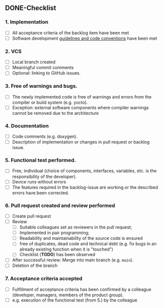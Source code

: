 
## DONE-Checklist

### 1. Implementation

- [ ] All acceptance criteria of the backlog item have been met
- [ ] Software development [guidelines and code conventions](../coding-guidelines) have been met

### 2. VCS

- [ ] Local branch created
- [ ] Meaningful commit comments
- [ ] Optional: linking to GitHub issues.

### 3. Free of warnings and bugs.

- [ ] The newly implemented code is free of warnings and errors from the compiler or build system (e.g. yocto).
- [ ] Exception: external software components where compiler warnings cannot be removed due to the architecture

### 4. Documentation

- [ ] Code comments (e.g. doxygen).
- [ ] Description of implementation or changes in pull request or backlog issue. 

### 5. Functional test performed.

- [ ] Free, individual (choice of components, interfaces, variables, etc. is the responsibility of the developer).
- [ ] Device runs without errors
- [ ] The features required in the backlog-issue are working or the described errors have been corrected.

### 6. Pull request created and review performed

- [ ] Create pull request
- [ ] Review
  - [ ] Suitable colleagues set as reviewers in the pull request;
  - [ ] Implemented in pair programming;
  - [ ] Readability and maintainability of the source code is ensured
  - [ ] free of duplicates, dead code and technical debt (e.g. fix bugs in an already existing function when it is "touched")
  - [ ] Checklist (**TODO**) has been observed
- [ ] After successful review: Merge into main branch (e.g. ``main``).
- [ ] Deletion of the branch

### 7. Acceptance criteria accepted

- [ ] Fulfillment of acceptance criteria has been confirmed by a colleague (developer, managers, members of the product group).
- [ ] e.g. execution of the functional test (from 5.) by the colleague
